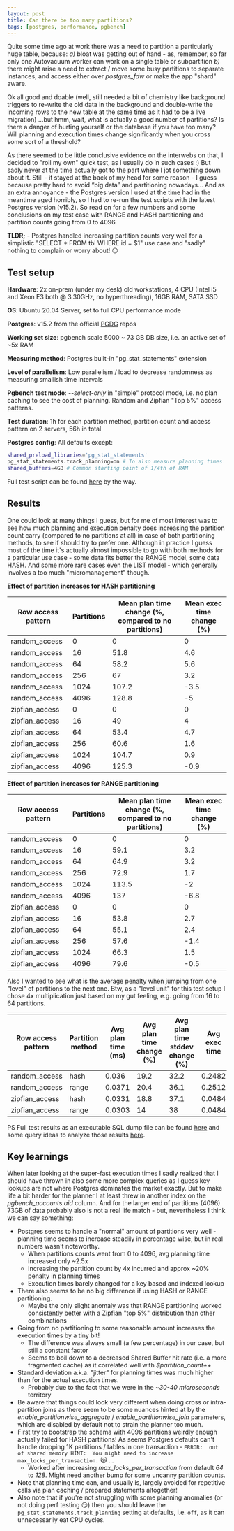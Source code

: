 ```yaml
---
layout: post
title: Can there be too many partitions?
tags: [postgres, performance, pgbench]
---
```


Quite some time ago at work there was a need to partition a particularly huge table, because: *a)* bloat was getting out of
hand - as, remember, so far only one Autovacuum worker can work on a single table or subpartition *b)* there might arise a
need to extract / move some busy partitions to separate instances, and access either over *postgres_fdw* or make the app
"shard" aware. 

Ok all good and doable (well, still needed a bit of chemistry like background triggers to re-write the old data in the
background and double-write the incoming rows to the new table at the same time as it had to be a live migration) …but hmm, wait, what is
actually a good  number of partitions? Is there a danger of hurting yourself or the database if you have too many?
Will planning and execution times change significantly when you cross some sort of a threshold?

As there seemed to be little conclusive evidence on the interwebs on that, I decided to "roll my own" quick test, as I
usually do in such cases :) But sadly never at the time actually got to the part where I jot something down about it.
Still - it stayed at the back of my head for some reason - I guess because pretty hard to avoid “big data” and partitioning nowadays...
And as an extra annoyance - the Postgres version I used at the time had in the meantime aged horribly, so I had to re-run the
test scripts with the latest Postgres version (v15.2). So read on for a few numbers and some conclusions on my test case
with RANGE and HASH partitioning and partition counts going from 0 to 4096.

**TLDR;** - Postgres handled increasing partition counts very well for a simplistic "SELECT * FROM tbl WHERE id = $1" use case
and "sadly" nothing to complain or worry about! :smirk:


## Test setup

**Hardware**: 2x on-prem (under my desk) old workstations, 4 CPU (Intel i5 and Xeon E3 both @ 3.30GHz, no hyperthreading), 16GB RAM, SATA SSD

**OS**: Ubuntu 20.04 Server, set to full CPU performance mode

**Postgres**: v15.2 from the official [PGDG](https://wiki.postgresql.org/wiki/Apt) repos

**Working set size**: pgbench scale 5000 ~ 73 GB DB size, i.e. an active set of ~5x RAM

**Measuring method**: Postgres built-in "pg_stat_statements" extension 

**Level of parallelism**: Low parallelism / load to decrease randomness as measuring smallish time intervals

**Pgbench test mode**: *\-\-select\-only* in "simple" protocol mode, i.e. no plan caching to see the cost of planning. Random and Zipfian "Top 5%" access patterns.

**Test duration**: 1h for each partition method, partition count and access pattern on 2 servers, 56h in total

**Postgres config**: All defaults except:

```bash
shared_preload_libraries='pg_stat_statements'
pg_stat_statements.track_planning=on # To also measure planning times
shared_buffers=4GB # Common starting point of 1/4th of RAM
```

Full test script can be found [here](https://gist.github.com/kmoppel/b42704e4115e04bf1947be8007788f46) by the way.

## Results

One could look at many things I guess, but for me of most interest was to see how much planning and execution penalty does increasing
the partition count carry (compared to no partitions at all) in case of both partitioning methods, to see if should
try to prefer one. Although in practice I guess most of the time it's actually almost impossible to go with both methods for a particular use case - some data
fits better the RANGE model, some data HASH. And some more rare cases even the LIST model - which generally involves a
too much "micromanagement" though.

**Effect of partition increases for HASH partitioning**

| Row access pattern | Partitions | Mean plan time change (%, compared to no partitions) | Mean exec time change (%) |
|----------------|------------|------------------------------------------------------|-------------------------|
| random_access  | 0          | 0                                                    | 0                       |
| random_access  | 16         | 51.8                                                 | 4.6                     |
| random_access  | 64         | 58.2                                                 | 5.6                     |
| random_access  | 256        | 67                                                   | 3.2                     |
| random_access  | 1024       | 107.2                                                | -3.5                    |
| random_access  | 4096       | 128.8                                                | -5                      |
| zipfian_access | 0          | 0                                                    | 0                       |
| zipfian_access | 16         | 49                                                   | 4                       |
| zipfian_access | 64         | 53.4                                                 | 4.7                     |
| zipfian_access | 256        | 60.6                                                 | 1.6                     |
| zipfian_access | 1024       | 104.7                                                | 0.9                     |
| zipfian_access | 4096       | 125.3                                                | -0.9                    |

**Effect of partition increases for RANGE partitioning**

| Row access pattern | Partitions | Mean plan time change (%, compared to no partitions) | Mean exec time change (%) |
|----------------|------------|---------------------|-------------------------|
| random_access  | 0          | 0                   | 0                       |
| random_access  | 16         | 59.1                | 3.2                     |
| random_access  | 64         | 64.9                | 3.2                     |
| random_access  | 256        | 72.9                | 1.7                     |
| random_access  | 1024       | 113.5               | -2                      |
| random_access  | 4096       | 137                 | -6.8                    |
| zipfian_access | 0          | 0                   | 0                       |
| zipfian_access | 16         | 53.8                | 2.7                     |
| zipfian_access | 64         | 55.1                | 2.4                     |
| zipfian_access | 256        | 57.6                | -1.4                    |
| zipfian_access | 1024       | 66.3                | 1.5                     |
| zipfian_access | 4096       | 79.6                | -0.5                    |

Also I wanted to see what is the average penalty when jumping from one "level" of partitions to the next one. Btw, as a "level unit"
for this test setup I chose 4x multiplication just based on my gut feeling, e.g. going from 16 to 64 partitions.

| Row access pattern      | Partition method | Avg plan time (ms) | Avg plan time change (%) | Avg plan time stddev change (%) | Avg exec time | Avg exec time change (%) | Avg exec time stddev change (%) |
|----------------|------------------|--------------------|--------------------------|------------------------------|---------------|--------------------------|---------------------------------|
| random_access  | hash             | 0.036              | 19.2                     | 32.2                         | 0.2482        | -0.9                     | 1.2                             |
| random_access  | range            | 0.0371             | 20.4                     | 36.1                         | 0.2512        | -1.3                     | -0.9                            |
| zipfian_access | hash             | 0.0331             | 18.8                     | 37.1                         | 0.0484        | -0.1                     | -0.1                            |
| zipfian_access | range            | 0.0303             | 14                       | 38                           | 0.0484        | 0                        | 0                               |


PS Full test results as an executable SQL dump file can be found [here](https://gist.github.com/kmoppel/f7c92236e4ece0243d6f39dee76f034b)
and some query ideas to analyze those results [here](https://gist.github.com/kmoppel/b6a93e0bdbaeb5a1cfe8a78327393de3). 

## Key learnings

When later looking at the super-fast execution times I sadly realized that I should have thrown in also some more complex
queries as I guess key lookups are not where Postgres dominates the market exactly. But to make life a bit harder for the
planner I at least threw in another index on the *pgbench_accounts.aid* column. And for the larger end of partitions
(4096) 73GB of data probably also is not a real life match - but, nevertheless I think we can say something:

* Postgres seems to handle a "normal" amount of partitions very well - planning time seems to increase steadily in percentage
  wise, but in real numbers wasn't noteworthy.
  * When partitions counts went from 0 to 4096, avg planning time increased only ~2.5x
  * Increasing the partition count by 4x incurred and approx ~20% penalty in planning times
  * Execution times barely changed for a key based and indexed lookup
* There also seems to be no big difference if using HASH or RANGE partitioning.
  * Maybe the only slight anomaly was that RANGE partitioning worked consistently better with a Zipfian "top 5%" distribution
    than other combinations 
* Going from no partitioning to some reasonable amount increases the execution times by a tiny bit!
  * The difference was always small (a few percentage) in our case, but still a constant factor
  * Seems to boil down to a decreased Shared Buffer hit rate (i.e. a more fragmented cache) as it correlated well with *$partition_count++*
* Standard deviation a.k.a. "jitter" for planning times was much higher than for the actual execution times.
  * Probably due to the fact that we were in the *~30-40 microseconds* territory  
* Be aware that things could look very different when doing cross or intra-partition joins as there seem to be some
  nuances hinted at by the *enable_partitionwise_aggregate* / *enable_partitionwise_join* parameters, which are disabled
  by default not to strain the planner too much.
* First try to bootstrap the schema with 4096 partitions weirdly enough actually failed for HASH partitions! As seems Postgres defaults can't handle dropping
  1K partitions / tables in one transaction - `ERROR:  out of shared memory HINT:  You might need to increase max_locks_per_transaction.` 😿 ...
  * Worked after increasing *max_locks_per_transaction* from default *64* to *128*. Might need another bump for some uncanny partition counts. 
* Note that planning time can, and usually is, largely avoided for repetitive calls via plan caching / prepared statements altogether!
* Also note that if you're not struggling with some planning anomalies (or not doing perf testing :smirk:) then you should leave
  the `pg_stat_statements.track_planning` setting at defaults, i.e. `off`, as it can unnecessarily eat CPU cycles.